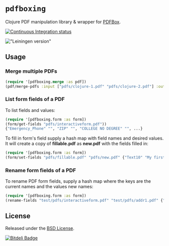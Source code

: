 # `pdfboxing`

Clojure PDF manipulation library & wrapper for [PDFBox](http://pdfbox.apache.org/).

[![Continuous Integration status](https://secure.travis-ci.org/dotemacs/pdfboxing.png)](http://travis-ci.org/dotemacs/pdfboxing)

!["Leiningen version"](https://clojars.org/pdfboxing/latest-version.svg)

## Usage

### Merge multiple PDFs

```clojure
(require '[pdfboxing.merge :as pdf])
(pdf/merge-pdfs :input ["pdfs/clojure-1.pdf" "pdfs/clojure-2.pdf"] :output "foo.pdf")
```

### List form fields of a PDF

To list fields and values:

```clojure
(require '[pdfboxing.form :as form])
(form/get-fields "pdfs/interactiveform.pdf"))
{"Emergency_Phone" "", "ZIP" "", "COLLEGE NO DEGREE" "", ...}
```

To fill in form's field supply a hash map with field names and desired
values. It will create a copy of **fillable.pdf** as **new.pdf** with
the fields filled in:

```clojure
(require '[pdfboxing.form :as form])
(form/set-fields "pdfs/fillable.pdf" "pdfs/new.pdf" {"Text10" "My first name"})
```

### Rename form fields of a PDF

To rename PDF form fields, supply a hash map where the keys are the
current names and the values new names:

```clojure
(require '[pdfboxing.form :as form])
(rename-fields "test/pdfs/interactiveform.pdf" "test/pdfs/addr1.pdf" {"Address_1" "NewAddr"})
```

## License

Released under the [BSD License](http://www.opensource.org/licenses/bsd-license.php).


[![Bitdeli Badge](https://d2weczhvl823v0.cloudfront.net/dotemacs/pdfboxing/trend.png)](https://bitdeli.com/free "Bitdeli Badge")
